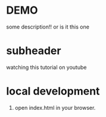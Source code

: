 # DEMO

some description!!
or is it this one

# subheader

watching this tutorial on youtube

# local development

1. open index.html in your browser.
